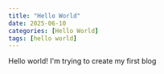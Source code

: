 ```yaml
---
title: "Hello World"
date: 2025-06-10
categories: [Hello World]
tags: [hello world]
---
```


<!-- # Hello World -->
Hello world! I'm trying to create my first blog